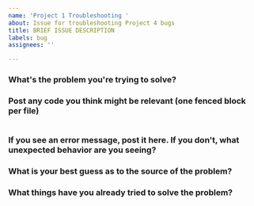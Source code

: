 ```yaml
---
name: 'Project 1 Troubleshooting '
about: Issue for troubleshooting Project 4 bugs
title: BRIEF ISSUE DESCRIPTION
labels: bug
assignees: ''

---
```


### What's the problem you're trying to solve?


### Post any code you think might be relevant (one fenced block per file)
```
```

### If you see an error message, post it here. If you don't, what unexpected behavior are you seeing?


### What is your best guess as to the source of the problem?


### What things have you already tried to solve the problem?

